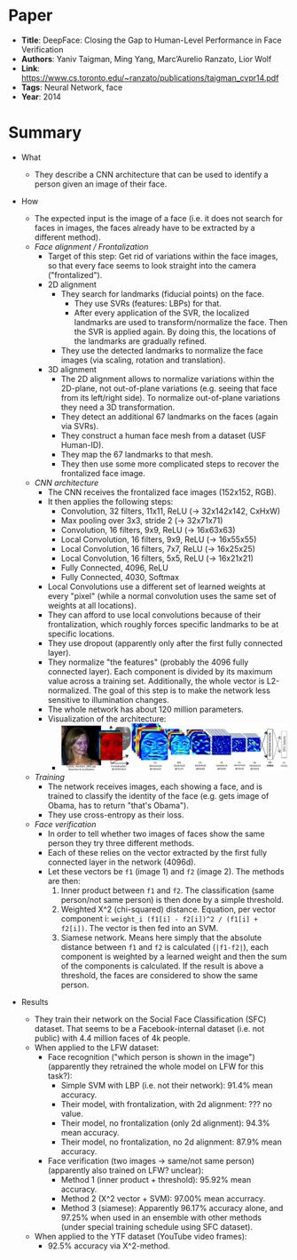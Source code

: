 # Paper

* **Title**: DeepFace: Closing the Gap to Human-Level Performance in Face Verification
* **Authors**: Yaniv Taigman, Ming Yang, Marc’Aurelio Ranzato, Lior Wolf
* **Link**: https://www.cs.toronto.edu/~ranzato/publications/taigman_cvpr14.pdf
* **Tags**: Neural Network, face
* **Year**: 2014

# Summary

* What
  * They describe a CNN architecture that can be used to identify a person given an image of their face.

* How
  * The expected input is the image of a face (i.e. it does not search for faces in images, the faces already have to be extracted by a different method).
  * *Face alignment / Frontalization*
    * Target of this step: Get rid of variations within the face images, so that every face seems to look straight into the camera ("frontalized").
    * 2D alignment
      * They search for landmarks (fiducial points) on the face.
        * They use SVRs (features: LBPs) for that.
        * After every application of the SVR, the localized landmarks are used to transform/normalize the face. Then the SVR is applied again. By doing this, the locations of the landmarks are gradually refined.
      * They use the detected landmarks to normalize the face images (via scaling, rotation and translation).
    * 3D alignment
      * The 2D alignment allows to normalize variations within the 2D-plane, not out-of-plane variations (e.g. seeing that face from its left/right side). To normalize out-of-plane variations they need a 3D transformation.
      * They detect an additional 67 landmarks on the faces (again via SVRs).
      * They construct a human face mesh from a dataset (USF Human-ID).
      * They map the 67 landmarks to that mesh.
      * They then use some more complicated steps to recover the frontalized face image.
  * *CNN architecture*
    * The CNN receives the frontalized face images (152x152, RGB).
    * It then applies the following steps:
      * Convolution, 32 filters, 11x11, ReLU (-> 32x142x142, CxHxW)
      * Max pooling over 3x3, stride 2 (-> 32x71x71)
      * Convolution, 16 filters, 9x9, ReLU (-> 16x63x63)
      * Local Convolution, 16 filters, 9x9, ReLU (-> 16x55x55)
      * Local Convolution, 16 filters, 7x7, ReLU (-> 16x25x25)
      * Local Convolution, 16 filters, 5x5, ReLU (-> 16x21x21)
      * Fully Connected, 4096, ReLU
      * Fully Connected, 4030, Softmax
    * Local Convolutions use a different set of learned weights at every "pixel" (while a normal convolution uses the same set of weights at all locations).
    * They can afford to use local convolutions because of their frontalization, which roughly forces specific landmarks to be at specific locations.
    * They use dropout (apparently only after the first fully connected layer).
    * They normalize "the features" (probably the 4096 fully connected layer). Each component is divided by its maximum value across a training set. Additionally, the whole vector is L2-normalized. The goal of this step is to make the network less sensitive to illumination changes.
    * The whole network has about 120 million parameters.
    * Visualization of the architecture:
      * ![Architecture](images/DeepFace__architecture.jpg?raw=true "Architecture")
  * *Training*
    * The network receives images, each showing a face, and is trained to classify the identity of the face (e.g. gets image of Obama, has to return "that's Obama").
    * They use cross-entropy as their loss.
  * *Face verification*
    * In order to tell whether two images of faces show the same person they try three different methods.
    * Each of these relies on the vector extracted by the first fully connected layer in the network (4096d).
    * Let these vectors be `f1` (image 1) and `f2` (image 2). The methods are then:
      1. Inner product between `f1` and `f2`. The classification (same person/not same person) is then done by a simple threshold.
      2. Weighted X^2 (chi-squared) distance. Equation, per vector component i: `weight_i (f1[i] - f2[i])^2 / (f1[i] + f2[i])`. The vector is then fed into an SVM.
      3. Siamese network. Means here simply that the absolute distance between `f1` and `f2` is calculated (`|f1-f2|`), each component is weighted by a learned weight and then the sum of the components is calculated. If the result is above a threshold, the faces are considered to show the same person.

* Results
  * They train their network on the Social Face Classification (SFC) dataset. That seems to be a Facebook-internal dataset (i.e. not public) with 4.4 million faces of 4k people.
  * When applied to the LFW dataset:
    * Face recognition ("which person is shown in the image") (apparently they retrained the whole model on LFW for this task?):
      * Simple SVM with LBP (i.e. not their network): 91.4% mean accuracy.
      * Their model, with frontalization, with 2d alignment: ??? no value.
      * Their model, no frontalization (only 2d alignment): 94.3% mean accuracy.
      * Their model, no frontalization, no 2d alignment: 87.9% mean accuracy.
    * Face verification (two images -> same/not same person) (apparently also trained on LFW? unclear):
      * Method 1 (inner product + threshold): 95.92% mean accuracy.
      * Method 2 (X^2 vector + SVM): 97.00% mean accurracy.
      * Method 3 (siamese): Apparently 96.17% accuracy alone, and 97.25% when used in an ensemble with other methods (under special training schedule using SFC dataset).
  * When applied to the YTF dataset (YouTube video frames):
    * 92.5% accuracy via X^2-method.

